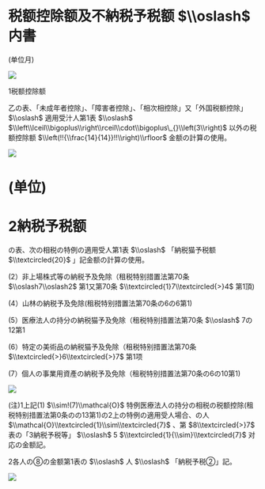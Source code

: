 # 税额控除额及不納税予税额 $\\oslash$ 内書

(单位月)

![](https://www.nta.go.jp/tmp/82442df4-267f-4f83-a4c1-353789e3e38b/images/71d870f2859ae29ac516163a497966491e276e63fc22b2ba92a226ccd4243821.jpg)

1税额控除额

乙の表、「未成年者控除」、「障害者控除」、「相次相控除」又「外国税额控除」 $\\oslash$ 適用受汁人第1表 $\\oslash$ $\\left\\lceil\\bigoplus\\right\\rceil\\cdot\\bigoplus\_{}\\left(3\\right)$ 以外の税额控除额 $\\left(!!{\\frac{14}{14}}!!\\right)\\rfloor$ 金额の計算の使用。

![](https://www.nta.go.jp/tmp/82442df4-267f-4f83-a4c1-353789e3e38b/images/e700c97089d6ca9dc5a3a85a630fc4cd1d89a05ff758cae2061a465cf7c02a9a.jpg)

# (单位)

# 2納税予税额

の表、次の相税の特例の適用受人第1表 $\\oslash$ 「納税猫予税额 $\\textcircled{20}$ 」記金额の計算の使用。

(2）非上場株式等の納税予及免除（租税特别措置法第70条 $\\oslash7\\oslash2$ 第1又第70条 $\\textcircled{1}7\\textcircled{>}4$ 第1頂)

(4）山林の納税予及免除(租税特别措置法第70条の6の6第1)

(5）医療法人の持分の納税猫予及免除（租税特别措置法第70条 $\\oslash$ 7の12第1

(6）特定の美術品の納税猫予及免除（租税特别措置法第70条 $\\textcircled{>}6\\textcircled{>}7$ 第1项

(7）個人の事業用資產の納税予及免除（租税特别措置法第70条の6の10第1)

![](https://www.nta.go.jp/tmp/82442df4-267f-4f83-a4c1-353789e3e38b/images/9c078295c606b8332a5b145e92826160b76f253c6062aad38de21de2f6754959.jpg)

(注)1上記(1) $\\sim!(7)\\mathcal{O}$ 特例医療法人の持分の相税の税额控除(租税特别措置法第0条のの13第1)の2上の特例の適用受人場合、の人 $\\mathcal{O}\\textcircled{1}\\sim\\textcircled{7}$ 、第 $8\\textcircled{>}7$ 表の「3納税予税等」 $\\oslash$ 5 $\\textcircled{1}{\\sim}\\textcircled{7}$ 对応の金额記。

2各人の⑧の金额第1表の $\\oslash$ 人 $\\oslash$ 「納税予税②」記。

![](https://www.nta.go.jp/tmp/82442df4-267f-4f83-a4c1-353789e3e38b/images/307e417baefd6cebe7f203b6d0e32401c5702688c6d45aabef102a2e0f0004fb.jpg)